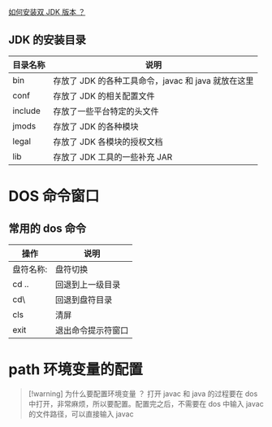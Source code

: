 
[如何安装双 JDK 版本 ？](https://blog.csdn.net/qq_40258748/article/details/115604851?ops_request_misc=%257B%2522request%255Fid%2522%253A%2522170239038616800226592284%2522%252C%2522scm%2522%253A%252220140713.130102334..%2522%257D&request_id=170239038616800226592284&biz_id=0&utm_medium=distribute.pc_search_result.none-task-blog-2~all~sobaiduend~default-1-115604851-null-null.142^v96^pc_search_result_base5&utm_term=%E7%94%B5%E8%84%91%E9%85%8D%E7%BD%AE%E4%B8%A4%E4%B8%AAjava%E7%89%88%E6%9C%AC&spm=1018.2226.3001.4187)

## JDK 的安装目录

| **目录名称** | **说明**                             |
| -------- | ---------------------------------- |
| bin      | 存放了 JDK 的各种工具命令，javac 和 java 就放在这里 |
| conf     | 存放了 JDK 的相关配置文件                      |
| include  | 存放了一些平台特定的头文件                      |
| jmods    | 存放了 JDK 的各种模块                        |
| legal    | 存放了 JDK 各模块的授权文档                     |
| lib      | 存放了 JDK 工具的一些补充 JAR                   |

# DOS 命令窗口
## 常用的 dos 命令

| **操作** | **说明**     |
| ------ | ---------- |
| 盘符名称:  | 盘符切换       |
| cd ..  | 回退到上一级目录   |
| cd\    | 回退到盘符目录    |
| cls    | 清屏         |
| exit   | 退出命令提示符窗口  |

# path 环境变量的配置

> [!warning] 为什么要配置环境变量 ？
> 打开 javac 和 java 的过程要在 dos 中打开，非常麻烦，所以要配置。配置完之后，不需要在 dos 中输入 javac 的文件路径，可以直接输入 javac